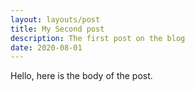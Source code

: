 ```yaml
---
layout: layouts/post
title: My Second post
description: The first post on the blog
date: 2020-08-01
---
```

Hello, here is the body of the post.